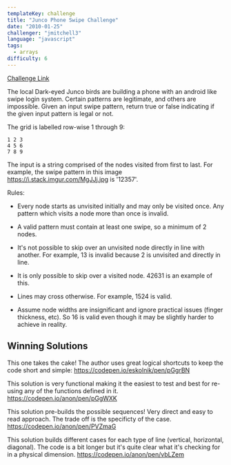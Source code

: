 ```yaml
---
templateKey: challenge
title: "Junco Phone Swipe Challenge"
date: "2010-01-25"
challenger: "jmitchell3"
language: "javascript"
tags:
  - arrays
difficulty: 6
---
```


<p>
	<a href="https://codepen.io/danieluhl/pen/JxGWEy" target="_blank">
  		Challenge Link
	</a>
</p>

The local Dark-eyed Junco birds are building a phone with an android like swipe login system. Certain patterns are legitimate, and others are impossible. Given an input swipe pattern, return true or false indicating if the given input pattern is legal or not.

The grid is labelled row-wise 1 through 9:

```
1 2 3
4 5 6
7 8 9
```

The input is a string comprised of the nodes visited from first to last. For example, the swipe pattern in this image <a href="https://i.stack.imgur.com/MgJJj.jpg" target="_blank">https://i.stack.imgur.com/MgJJj.jpg</a> is '12357'.

Rules:
- Every node starts as unvisited initially and may only be visited once. Any pattern which visits a node more than once is invalid.

- A valid pattern must contain at least one swipe, so a minimum of 2 nodes.

- It's not possible to skip over an unvisited node directly in line with another. For example, 13 is invalid because 2 is unvisited and directly in line.

- It is only possible to skip over a visited node. 42631 is an example of this.

- Lines may cross otherwise. For example, 1524 is valid.

- Assume node widths are insignificant and ignore practical issues (finger thickness, etc). So 16 is valid even though it may be slightly harder to achieve in reality.

## Winning Solutions

This one takes the cake! The author uses great logical shortcuts to keep the code short and simple:
<a target="_blank" href="https://codepen.io/eskolnik/pen/pGgrBN">https://codepen.io/eskolnik/pen/pGgrBN</a>

This solution is very functional making it the easiest to test and best for re-using any of the functions defined in it.
<a target="_blank" href="https://codepen.io/anon/pen/pGgWXK">https://codepen.io/anon/pen/pGgWXK</a>

This solution pre-builds the possible sequences! Very direct and easy to read approach. The trade off is the specificty of the case.
<a target="_blank" href="https://codepen.io/anon/pen/PVZmaG">https://codepen.io/anon/pen/PVZmaG</a>

This solution builds different cases for each type of line (vertical, horizontal, diagonal). The code is a bit longer but it's quite clear what it's checking for in a physical dimension.
<a target="_blank" href="https://codepen.io/anon/pen/vbLZem">https://codepen.io/anon/pen/vbLZem</a>




